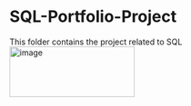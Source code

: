 # SQL-Portfolio-Project
This folder contains the project related to SQL
<img width="220" height="89" alt="image" src="https://github.com/user-attachments/assets/0bbdb63a-fa8a-46bd-aae5-5b158c3f475a" />


